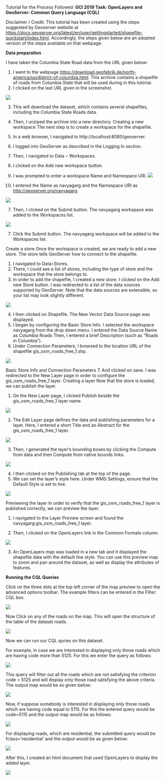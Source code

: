 Tutorial for the Process Followed:
**GCI 2019 Task: OpenLayers and GeoServer: Common Query Language (CQL)**

Disclaimer / Credit: This tutorial has been created using the steps suggested by Geoserver website at https://docs.geoserver.org/latest/en/user/gettingstarted/shapefile-quickstart/index.html. Accordingly, the steps given below are an adopted version of the steps available on that webpage.

**Data preparation**

I have taken the Columbia State Road data from the URL given below:
1. I went to the webpage https://download.geofabrik.de/north-america/us/district-of-columbia.html. This archive contains a shapefile of roads from Columbia State that will be used during in this tutorial.
2. I clicked on the last URL given in the screenshot.

![](https://github.com/navgarg/gci-2019/blob/master/GeoServer-WMS/Images/0000.png)

3. This will download the dataset, which contains several shapefiles, including the Columbia State Roads data.
4. Then, I unziped the archive into a new directory.
Creating a new workspace
The next step is to create a workspace for the shapefile. 
1. In a web browser, I navigated to http://localhost:8080/geoserver.
2. I logged into GeoServer as described in the Logging In section.
3. Then, I navigated to Data ‣ Workspaces.

4. I clicked on the Add new workspace button.
5. I was prompted to enter a workspace Name and Namespace URI.
![](https://github.com/navgarg/gci-2019/blob/master/GeoServer-WMS/Images/geoserver4.png)
 
6. I entered the Name as navyagarg and the Namespace URI as http://geoserver.org/navyagarg.

![](https://github.com/navgarg/gci-2019/blob/master/GeoServer-WMS/Images/geoserver5.png)

7. Then, I clicked on the Submit button. The navyagarg workspace was added to the Workspaces list.

![](https://github.com/navgarg/gci-2019/blob/master/GeoServer-WMS/Images/geoserver5.png)
 
7. Click the Submit button. The navyagarg workspace will be added to the Workspaces list.


Create a store
Once the workspace is created, we are ready to add a new store. The store tells GeoServer how to connect to the shapefile.
1. I navigated to Data‣Stores.
2. There, I could see a list of stores, including the type of store and the workspace that the store belongs to.
3. In order to add the shapefile, I created a new store. I clicked on the Add new Store button. I was redirected to a list of the data sources supported by GeoServer. 
Note that the data sources are extensible, so your list may look slightly different.
 
 ![](https://github.com/navgarg/gci-2019/blob/master/GeoServer-WMS/Images/geoserver6.png)
 
4. I then clicked on Shapefile. The New Vector Data Source page was displayed.
5. I began by configuring the Basic Store Info.
I selected the workspace navyagarg from the drop down menu. 
I entered the Data Source Name as Columbia Roads 
Then, I entered a brief Description (such as “Roads in Columbia”). 
6. Under Connection Parameters, I browsed to the location URL of the shapefile gis_osm_roads_free_1.shp.

![](https://github.com/navgarg/gci-2019/blob/master/GeoServer-WMS/Images/geoserver7.png)
 
Basic Store Info and Connection Parameters
7. And clicked on save. I was redirected to the New Layer page in order to configure the gis_osm_roads_free_1 layer.
Creating a layer
Now that the store is loaded, we can publish the layer.
1. On the New Layer page, I clicked Publish beside the gis_osm_roads_free_1 layer name.
 
![](https://github.com/navgarg/gci-2019/blob/master/GeoServer-WMS/Images/geoserver8.png)
 
2. The Edit Layer page defines the data and publishing parameters for a layer. Here, I entered a short Title and an Abstract for the gis_osm_roads_free_1 layer.

![](https://github.com/navgarg/gci-2019/blob/master/GeoServer-WMS/Images/geoserver9.png)

3. Then, I generated the layer’s bounding boxes by clicking the Compute from data and then Compute from native bounds links.
 
![](https://github.com/navgarg/gci-2019/blob/master/GeoServer-WMS/Images/geoserver10.png)
 
4. I then clicked on the Publishing tab at the top of the page.
5. We can set the layer’s style here. Under WMS Settings, ensure that the Default Style is set to line.
 
![](https://github.com/navgarg/gci-2019/blob/master/GeoServer-WMS/Images/15.png)
 

Previewing the layer
In order to verify that the gis_osm_roads_free_1 layer is published correctly, we can preview the layer.
1. I navigated to the Layer Preview screen and found the navyagarg:gis_osm_roads_free_1 layer.

2. Then, I clicked on the OpenLayers link in the Common Formats column.

![](https://github.com/navgarg/gci-2019/blob/master/GeoServer-WMS/Images/013.png)

3. An OpenLayers map was loaded in a new tab and it displayed the shapefile data with the default line style. 
You can use this preview map to zoom and pan around the dataset, as well as display the attributes of features.


**Running the CQL Queries**

Click on the three dots at the top left corner of the map preview to open the advanced options toolbar. The example filters can be entered in the Filter: CQL box.

![](https://github.com/navgarg/gci-2019/blob/master/GeoServer-CQL/Images/007.png)

Now Click on any of the roads on the map. This will open the structure of the table of the dataset roads.

![](https://github.com/navgarg/gci-2019/blob/master/GeoServer-CQL/Images/008.png)

Now we can run our CQL quries on this dataset.

For example, in case we are interested in displaying only those roads which are having code more than 5125. For this we enter the query as follows:

![](https://github.com/navgarg/gci-2019/blob/master/GeoServer-CQL/Images/009.png)

This query will filter out all the roads which are not satisfying the criterion code > 5125 and will display only those road satisfying the above criteria.
The output map would be as given below:

![](https://github.com/navgarg/gci-2019/blob/master/GeoServer-CQL/Images/010.png)

Now, if suppose somebody is interested in displaying only those roads which are having code equal to 5115. For this the entered query would be code=5115 and the output map would be as follows:

![](https://github.com/navgarg/gci-2019/blob/master/GeoServer-CQL/Images/011.png)

For displaying roads, which are residential, the submitted query would be fclass=’residential’ and the output would be as given below:

![](https://github.com/navgarg/gci-2019/blob/master/GeoServer-CQL/Images/012.png)


After this, I created an html document that used OpenLayers to display the added layer.

![](https://github.com/navgarg/gci-2019/blob/master/GeoServer-WMS/Images/Map.png)
